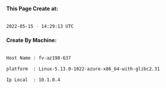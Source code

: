 
   
#### This Page Create at:

```bash

2022-05-15 - 14:29:13 UTC

```

#### Create By Machine:

```bash

Host Name : fv-az198-637

platform  : Linux-5.13.0-1022-azure-x86_64-with-glibc2.31

Ip Local  : 10.1.0.4

```

